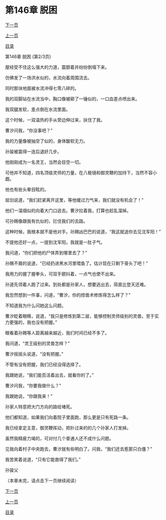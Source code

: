 <h1>第146章   脱困</h1>
            <div><p><a href="./0437_%E7%AC%AC146%E7%AB%A0_%E8%84%B1%E5%9B%B0.md">下一页</a></p><p><a href="./0435_%E7%AC%AC146%E7%AB%A0_%E8%84%B1%E5%9B%B0.md">上一页</a></p><p><a href="../">目录</a></p></div>
            <div><p>第146章   脱困 (第2/3页)</p><p>屋经受不住这么强大的力道，震颤着并纷纷倒塌下来。</p><p>仿佛发了一场洪水似的，水流向着周围流去。</p><p>同时那块地面被水流冲得七零八碎的。</p><p>我的双脚站在水流当中，胸口像被砸了一锤似的，一口血差点喷出来。</p><p>我双腿发软，差点倒在水流里面。</p><p>这个时候，一双温热的手从旁边伸过来，扶住了我。</p><p>曹汐问我，“你没事吧？”</p><p>我的力量像被抽空了似的，身体酸软无力。</p><p>孙骏被震得一连后退好几步。</p><p>他刚刚成为一名灵王，当然会目空一切。</p><p>可他并不知道，四名顶级灵师的力量，在八极镜和御灵鞭的加持下，当然不容小觑。</p><p>他也有些头晕目眩的。</p><p>屈剑说道，“我们赶紧离开这里，等他缓过力气来，我们就没有机会了！”</p><p>他们一溜烟似的向着大门口逃去。曹汐拉着我，打算也趁乱溜掉。</p><p>可孙赐像跟我有仇似的，拦住我们的去路。</p><p>这种时候，我根本就不是他对手。孙赐凶巴巴的说道，“我这就送你去见沈军阳！”</p><p>不提他还好一点，一提到沈军阳，我就是一肚子气。</p><p>我问道，“你们把他的尸体弄到哪里去了？”</p><p>孙赐不屑的说道，“已经扔进黑水河里喂鱼了。估计现在只剩下骨头了吧！”</p><p>我用力的握了握拳头，可双手颤抖着，一点气也使不出来。</p><p>孙道先领着人跑了过来。到处都是孙家人，想要逃出去，简直比登天还难。</p><p>我忽然想到一件事，问道，“曹汐，你的控兽术修炼得怎么样了？”</p><p>不知道我为什么问她这么问题。</p><p>曹汐眨着眼睛，说道，“我只是修炼到第二层，能够控制灵师级别的灵兽。至于实力更强的，我也没有把握。”</p><p>眼看着孙赐等人距离越来越近，我们时间已经不多了。</p><p>我问道，“灵王级别的灵兽怎样？”</p><p>曹汐摇摇头说道，“没有把握。”</p><p>不管有没有把握，我们已经没得选择了。</p><p>我跟她说，“我们能否活着出去，就看你的了。”</p><p>曹汐问我，“你要我做什么？”</p><p>我跟她说，“你跟我来！”</p><p>孙家人特意把大门方向的路给堵死。</p><p>他们都知道，如果我们向着院子里面跑，那么更是只有死路一条。</p><p>我已经拿定主意，御灵鞭挥动，把扑过来的的几个孙家人打发掉。</p><p>虽然我精疲力竭的，可对付几个普通人还不成什么问题。</p><p>见我向着村子中央跑去，曹汐就有些明白了。问我，“我们还去惹那只白僵？”</p><p>我苦笑着说道，“只有它能救得了我们。”</p><p>孙骏父</p><p>（本章未完，请点击下一页继续阅读）</p></div>
            <div><p><a href="./0437_%E7%AC%AC146%E7%AB%A0_%E8%84%B1%E5%9B%B0.md">下一页</a></p><p><a href="./0435_%E7%AC%AC146%E7%AB%A0_%E8%84%B1%E5%9B%B0.md">上一页</a></p><p><a href="../">目录</a></p></div>